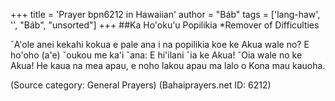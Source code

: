 +++
title = 'Prayer bpn6212 in Hawaiian'
author = "Báb"
tags = ['lang-haw', '', "Báb", "unsorted"]
+++
##Ka Ho'oku'u Popilikia
*Remover of Difficulties

ˇA'ole anei kekahi kokua e pale ana i na popilikia koe ke Akua wale no?
E ho'oho (a'e) ˇoukou me ka'i ˇana: E hi'ilani ˇia ke Akua! ˇOia wale no ke Akua! He kaua na mea apau, e noho lakou apau ma lalo o Kona mau kauoha.

(Source category: General Prayers)
(Bahaiprayers.net ID: 6212)
